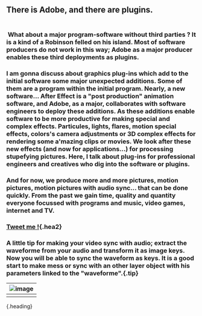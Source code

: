 ## There is Adobe, and there are plugins.
### <br />&nbsp;**What about a major program-software without third parties ?** It is a kind of a Robinson felled on his island. Most of software producers do not work in this way; Adobe as a major producer enables these third deployments as plugins.
### I am gonna discuss about graphics plug-ins which add to the initial software some major unexpected additions. Some of them are a program within the initial program. Nearly, a new software... After Effect is a "post production" animation software, and Adobe, as a major, collaborates with software engineers to deploy these additions. As these additions enable software to be more productive for making special and complex effects. Particules, lights, flares, motion special effects, colors's camera adjustments or 3D complex effects for rendering some a'mazing clips or movies. We look after these new effects (and now for applications...) for processing stupefying pictures. Here, I talk about plug-ins for professional engineers and creatives who dig into the software or plugins.
### And for now, we produce more and more pictures, motion pictures, motion pictures with audio sync... that can be done quickly. From the past we gain time, quality and quantity everyone focussed with programs and music, video games, internet and TV.

### [Tweet me !](https://twitter.com/intent/tweet?text=New%20from%20%23shoutn95...%0D%20%23adobe%20or%20%23notobe...%20%0Dhttps://shoutn95.github.io/sh95/index_.html?page=2&reload){.hea2}

### A little tip for making your video sync with audio; extract the waveforme from your audio and transform it as image keys. Now you will be able to sync the waveform as keys. It is a good start to make mess or sync with an other layer object with his parameters linked to the "waveforme".{.tip}

|![image](https://shoutn95.github.io/sh95/images/photo-3.jpeg )|
|-|
||
{.heading}

<style type='text/css'>
.tip{
 line-height:1.3;
}
</style>
